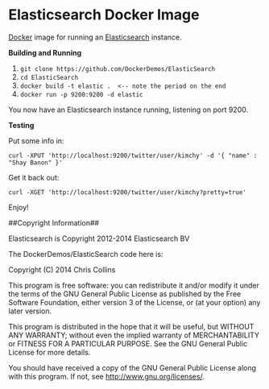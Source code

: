 Elasticsearch Docker Image
==========================

[Docker](http://docker.io) image for running an [Elasticsearch](http://www.elasticsearch.org) instance.

__Building and Running__

1. `git clone https://github.com/DockerDemos/ElasticSearch`
2. `cd ElasticSearch`
3. `docker build -t elastic .  <-- note the period on the end`
4. `docker run -p 9200:9200 -d elastic`

You now have an Elasticsearch instance running, listening on port 9200.

__Testing__

Put some info in:

    curl -XPUT 'http://localhost:9200/twitter/user/kimchy' -d '{ "name" : "Shay Banon" }'

Get it back out:

    curl -XGET 'http://localhost:9200/twitter/user/kimchy?pretty=true'

Enjoy!

##Copyright Information##

Elasticsearch is Copyright 2012-2014 Elasticsearch BV

The DockerDemos/ElasticSearch code here is:
 
Copyright (C) 2014 Chris Collins

This program is free software: you can redistribute it and/or modify it under the terms of the GNU General Public License as published by the Free Software Foundation, either version 3 of the License, or (at your option) any later version.

This program is distributed in the hope that it will be useful, but WITHOUT ANY WARRANTY; without even the implied warranty of MERCHANTABILITY or FITNESS FOR A PARTICULAR PURPOSE. See the GNU General Public License for more details.

You should have received a copy of the GNU General Public License along with this program. If not, see http://www.gnu.org/licenses/.






